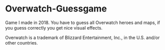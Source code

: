 # Overwatch-Guessgame

Game I made in 2018. You have to guess all Overwatch heroes and maps, if you guess correctly you get nice visual effects. 

Overwatch is a trademark of Blizzard Entertainment, Inc., in the U.S. and/or other countries.
